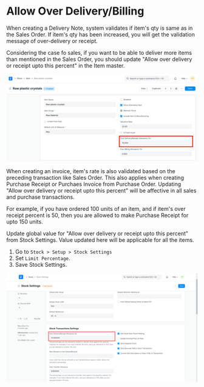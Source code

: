
# Allow Over Delivery/Billing



When creating a Delivery Note, system validates if item's qty is same as in the Sales Order. If item's qty has been increased, you will get the validation message of over-delivery or receipt.


Considering the case fo sales, if you want to be able to deliver more items than mentioned in the Sales Order, you should update "Allow over delivery or receipt upto this percent" in the Item master.


![Itemised Limit Percentage](/files/limit-1.png)


When creating an invoice, item's rate is also validated based on the preceding transaction like Sales Order. This also applies when creating Purchase Receipt or Purchaes Invoice from Purchase Order. Updating "Allow over delivery or receipt upto this percent" will be affective in all sales and purchase transactions.


For example, if you have ordered 100 units of an item, and if item's over receipt percent is 50, then you are allowed to make Purchase Receipt for upto 150 units.


Update global value for "Allow over delivery or receipt upto this percent" from Stock Settings. Value updated here will be applicable for all the items.


1. Go to `Stock > Setup > Stock Settings`
2. Set `Limit Percentage`.
3. Save Stock Settings.


![](/files/TGPrUJY.png)




